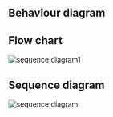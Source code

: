 
## Behaviour diagram

## Flow chart 

![sequence diagram1](https://user-images.githubusercontent.com/56750407/160797027-2df7a6a6-121c-45b6-ade9-21aec8910308.png)


## Sequence diagram

![sequence diagram](https://user-images.githubusercontent.com/56750407/160797192-486507fd-57fb-43cc-93bc-e6584f9181ad.png)

